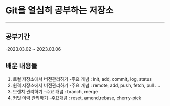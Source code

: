 # Git을 열심히 공부하는 저장소

---


## 공부기간
-2023.03.02 ~ 2023.03.06


## 배운 내용들

1. 로컬 저장소에서 버전관리하기
-주요 개념 : init, add, commit, log, status
2. 원격 저장소에서 버전관리하기
-주요 개념 : remote, add, push, fetch, pull ....
3. 브랜치 관리하기
-주요 개념 : branch, merge
4. 커밋 이력 관리하기
-주요개념 : reset, amend,rebase, cherry-pick